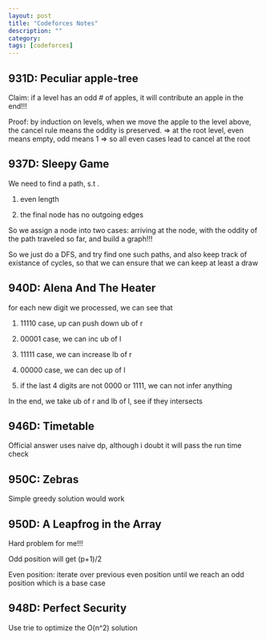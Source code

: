 ```yaml
---
layout: post
title: "Codeforces Notes" 
description: ""
category: 
tags: [codeforces]
---
```


931D: Peculiar apple-tree
-----------
Claim: if a level has an odd # of apples, it will contribute an apple in the end!!!

Proof: by induction on levels, when we move the apple to the level above, the cancel rule means the oddity is preserved. => at the root level, even means empty, odd means 1 => so all even cases lead to cancel at the root

937D: Sleepy Game
------------
We need to find a path, s.t .

1. even length

2. the final node has no outgoing edges 

So we assign a node into two cases: arriving at the node, with the oddity of the path traveled so far, and build a graph!!!

So we just do a DFS, and try find one such paths, and also keep track of existance of cycles, so that we can ensure that we can keep at least a draw

940D: Alena And The Heater
------------
for each new digit we processed, we can see that

1. 11110 case, up can push down ub of r

2. 00001 case, we can inc ub of l

3. 11111 case, we can increase lb of r

4. 00000 case, we can dec up of l

5. if the last 4 digits are not 0000 or 1111, we can not infer anything

In the end, we take ub of r and lb of l, see if they intersects


946D: Timetable
-----------
Official answer uses naive dp, although i doubt it will pass the run time check

950C: Zebras
----------
Simple greedy solution would work

950D: A Leapfrog in the Array
-----------
Hard problem for me!!!

Odd position will get (p+1)/2

Even position: iterate over previous even position until we reach an odd position which is a base case 

948D: Perfect Security
-----------
Use trie to optimize the O(n^2) solution
